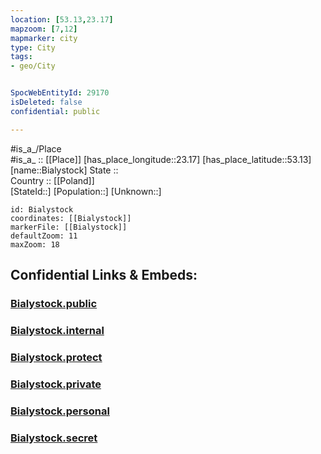 ```yaml
---
location: [53.13,23.17] 
mapzoom: [7,12] 
mapmarker: city 
type: City
tags:
- geo/City


SpocWebEntityId: 29170
isDeleted: false
confidential: public

---
```

#is_a_/Place  
#is_a_ :: [[Place]] 
[has_place_longitude::23.17] 
[has_place_latitude::53.13] 
[name::Bialystock] 
State ::  
Country :: [[Poland]]  
[StateId::] 
[Population::] 
[Unknown::] 


```leaflet
id: Bialystock
coordinates: [[Bialystock]] 
markerFile: [[Bialystock]] 
defaultZoom: 11 
maxZoom: 18
```


## Confidential Links & Embeds: 

### [Bialystock.public](/_public/\Earth\Continent\Europe\Europe~East\Poland\Provinces~Poland\Podlachian\CityBialystock.public.md) 

### [Bialystock.internal](/_internal/\Earth\Continent\Europe\Europe~East\Poland\Provinces~Poland\Podlachian\CityBialystock.internal.md) 

### [Bialystock.protect](/_protect/\Earth\Continent\Europe\Europe~East\Poland\Provinces~Poland\Podlachian\CityBialystock.protect.md) 

### [Bialystock.private](/_private/\Earth\Continent\Europe\Europe~East\Poland\Provinces~Poland\Podlachian\CityBialystock.private.md) 

### [Bialystock.personal](/_personal/\Earth\Continent\Europe\Europe~East\Poland\Provinces~Poland\Podlachian\CityBialystock.personal.md) 

### [Bialystock.secret](/_secret/\Earth\Continent\Europe\Europe~East\Poland\Provinces~Poland\Podlachian\CityBialystock.secret.md)

